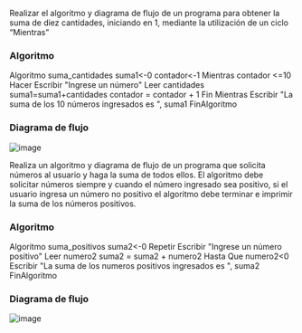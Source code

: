 Realizar el algoritmo y diagrama de flujo de un programa para obtener la suma de diez cantidades, iniciando en 1, mediante la utilización de un ciclo “Mientras”
### Algoritmo
Algoritmo suma_cantidades 
    suma1<-0 
    contador<-1 
    Mientras contador <=10 Hacer 
      Escribir "Ingrese un número" 
      Leer cantidades 
      suma1=suma1+cantidades 
      contador = contador + 1 
    Fin Mientras 
      Escribir "La suma de los 10 números ingresados es ", suma1 
  FinAlgoritmo
### Diagrama de flujo
  ![image](https://user-images.githubusercontent.com/80857368/160696070-c9adf736-527e-442a-86fc-fffc5ba4f65d.png)
  
Realiza un algoritmo y diagrama de flujo de un programa que solicita números al usuario y haga la suma de todos ellos. El algoritmo debe solicitar números siempre y cuando el número ingresado sea positivo, si el usuario ingresa un número no positivo el algoritmo debe terminar e imprimir la suma de los números positivos.

### Algoritmo
  Algoritmo suma_positivos
    suma2<-0
    Repetir
      Escribir "Ingrese un número positivo"
      Leer numero2
      suma2 = suma2 + numero2
    Hasta Que numero2<0
    Escribir "La suma de los numeros positivos ingresados es ", suma2
  FinAlgoritmo
### Diagrama de flujo
![image](https://user-images.githubusercontent.com/80857368/160697776-b19ebf16-3723-4167-82d3-44573494a3a9.png)
